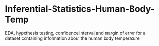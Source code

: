 # Inferential-Statistics-Human-Body-Temp
EDA, hypothesis testing, confidence interval and margin of error for a dataset containing information about the human body temperature
